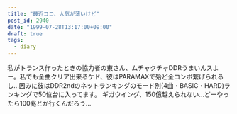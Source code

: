 ```yaml
---
title: "最近ココ、人気が薄いけど"
post_id: 2940
date: "1999-07-28T13:17:00+09:00"
draft: true
tags:
  - diary
---
```



私がトランス作ったときの協力者の東さん、ムチャクチャDDRうまいんスよー。私でも全曲クリア出来るケド、彼はPARAMAXで殆ど全コンボ繋げられるし…因みに彼はDDR2ndのネットランキングのモード別(4曲・BASIC・HARD)ランキングで50位台に入ってます。 ギガウイング、150億越えられない…どーやったら100兆とか行くんだろう…
